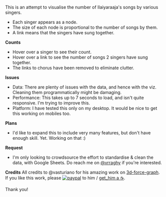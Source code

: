 This is an attempt to visualise the number of Ilaiyaraaja's songs by various singers.

- Each singer appears as a node.
- The size of each node is proportional to the number of songs by them.
- A link means that the singers have sung together.

**Counts**
- Hover over a singer to see their count.
- Hover over a link to see the number of songs 2 singers have sung together.
- The links to chorus have been removed to eliminate clutter.

**Issues**
- Data: There are plenty of issues with the data, and hence with the viz. Cleaning them programmatically might be damaging.
- Performance: This takes up to 7 seconds to load, and isn't quite responsive. I'm trying to improve this.
- Platform: I have tested this only on my desktop. It would be nice to get this working on mobiles too.

**Plans**
- I'd like to expand this to include very many features, but don't have enough skill. Yet. Working on that :)

**Request**
- I'm only looking to crowdsource the effort to standardise & clean the data, with Google Sheets. Do reach me on [@vrraghy](https://twitter.com/vrraghy) if you're interested.

**Credits**
All credits to @vasturiano for his amazing work on [3d-force-graph](https://github.com/vasturiano/3d-force-graph/). If you like this work, please [![paypal](https://www.paypalobjects.com/en_US/i/btn/btn_donate_SM.gif)](https://www.paypal.com/cgi-bin/webscr?cmd=_donations&business=L398E7PKP47E8&currency_code=USD&source=url) to him / [get_him a ☕](https://www.paypal.com/cgi-bin/webscr?cmd=_donations&business=L398E7PKP47E8&currency_code=USD&source=url).

Thank you!

